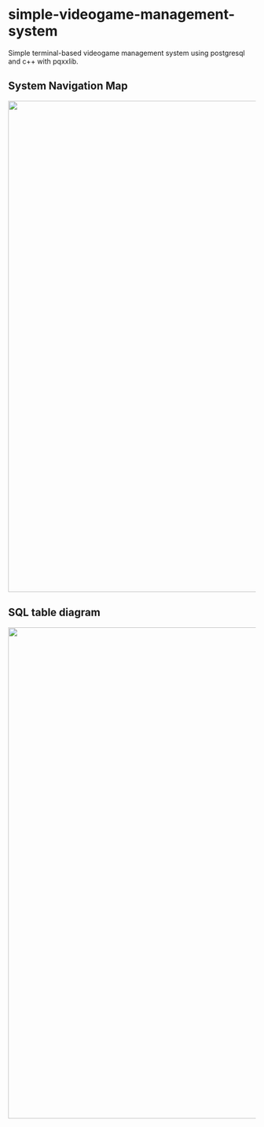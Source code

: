 # simple-videogame-management-system

Simple terminal-based videogame management system using postgresql and c++ with pqxxlib. 

## System Navigation Map
<img src="https://github.com/artHub-j/simple-videogame-management-system/assets/92806890/6fce83a5-8f7c-4269-9379-fbe1ecbce95e" width="1000" />

## SQL table diagram
<img src="https://github.com/artHub-j/simple-videogame-management-system/assets/92806890/8a695509-1931-4e46-8243-62abb72bdeec" width="1000" />

